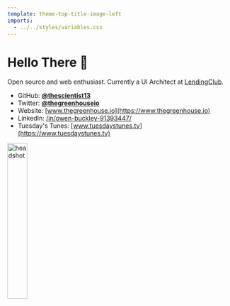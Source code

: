 ```yaml
---
template: theme-top-title-image-left
imports:
  - ../../styles/variables.css
---
```


<style>
  img {
    width: 30%!important;
    bottom: 20%!important;
    border: 3px solid var(--color-accent)!important;
  }
</style>

# Hello There 👋

Open source and web enthusiast.  Currently a UI Architect at [LendingClub](https://www.lendingclub.com/).

- GitHub: [**@thescientist13**](https://github.com/thescientist13)
- Twitter: [**@thegreenhouseio**](https://twitter.com/thegreenhouseio)
- Website: [www.thegreenhouse.io](https://www.thegreenhouse.io)
- LinkedIn: [/in/owen-buckley-91393447/](https://www.linkedin.com/in/owen-buckley-91393447/)
- Tuesday's Tunes: [www.tuesdaystunes.tv](https://www.tuesdaystunes.tv)

![headshot](/assets/headshot-cropped.png)